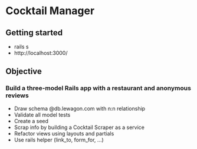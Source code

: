 # Cocktail Manager

## Getting started

* rails s
* http://localhost:3000/

## Objective

### Build a three-model Rails app with a restaurant and anonymous reviews

* Draw schema @db.lewagon.com with n:n relationship
* Validate all model tests
* Create a seed
* Scrap info by building a Cocktail Scraper as a service
* Refactor views using layouts and partials
* Use rails helper (link_to, form_for, ...)
